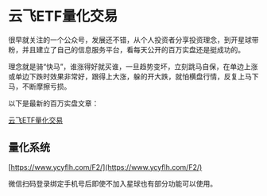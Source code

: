 # 云飞ETF量化交易

很早就关注的一个公众号，发展还不错，从个人投资者分享投资理念，到开星球带粉，并且建立了自己的信息服务平台，看每天公开的百万实盘还是挺成功的。

理念就是骑“快马”，谁涨得好就买谁，一旦趋势变坏，立刻跳马自保，在单边上涨或单边下跌时效果非常好，跟得上大涨，躲的开大跌，就怕横盘行情，反复上马下马，不断摩擦亏损。

以下是最新的百万实盘文章：

[云飞ETF量化交易](https://mp.weixin.qq.com/s/1pK4PVpZSlCJZt2T26M3_w)


## 量化系统

[https://www.ycyflh.com/F2/](https://www.ycyflh.com/F2/)

微信扫码登录绑定手机号后即使不加入星球也有部分功能可以使用。

